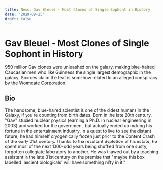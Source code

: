 ```yaml
---
title: News: Gav Bleuel - Most Clones of Single Sophont in History
date: "2020-09-25"
draft: false
---
```



# Gav Bleuel - Most Clones of Single Sophont in History


950 million Gav clones were unleashed on the galaxy, making blue-haired Caucasian men who like Guinness the single largest demographic in the galaxy. 
Sources claim the feat is somehow related to an alleged conspiracy by the Wormgate Corporation. 

## Bio

The handsome, blue-haired scientist is one of the oldest humans in the Galaxy, if you're counting from birth dates. 
Born in the late 20th century, "Gav" studied nuclear physics (earning a Ph.D. in nuclear engineering in 2003) and worked for the government, 
but actually ended up making his fortune in the entertainment industry. In a quest to live to see the distant future, he had himself cryogenically frozen 
just prior to the Content Crash of the early 21st century. Thanks to the resultant depletion of his estate, he spent most of the next 1000-odd years being 
shuffled from one dusty, forgotten collegiate laboratory to another. He was thawed out by a teaching assistant in the late 31st century on the premise that 
"maybe this box labelled 'ancient biologicals' will have something nifty in it."
